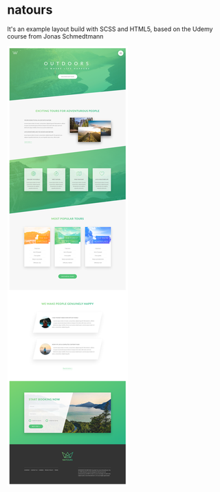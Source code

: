 # natours

It's an example layout build with SCSS and HTML5, based on the Udemy course from Jonas Schmedtmann

![alt Pig Game](https://github.com/dcschmid/natours/blob/master/natours.png)
